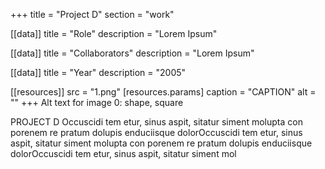 +++
title = "Project D"
section = "work"

[[data]]
title = "Role"
description = "Lorem Ipsum"

[[data]]
title = "Collaborators"
description = "Lorem Ipsum"

[[data]]
title = "Year"
description = "2005"

[[resources]]
src = "1.png"
[resources.params]
caption = "CAPTION"
alt = ""
+++
Alt text for image 0: shape, square

PROJECT D Occuscidi tem etur, sinus aspit, sitatur siment molupta con porenem re pratum dolupis enduciisque dolorOccuscidi tem etur, sinus aspit, sitatur siment molupta con porenem re pratum dolupis enduciisque dolorOccuscidi tem etur, sinus aspit, sitatur siment mol
